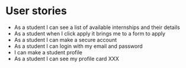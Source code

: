 # User stories

- As a student I can see a list of available internships and their details
- As a student when I click apply it brings me to a form to apply
- As a student I can make a secure account 
- As a student I can login with my email and password
- I can make a student profile
- As a student I can see my profile card XXX
